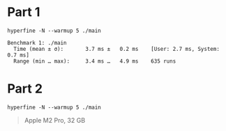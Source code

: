 # Part 1
```
hyperfine -N --warmup 5 ./main

Benchmark 1: ./main
  Time (mean ± σ):       3.7 ms ±   0.2 ms    [User: 2.7 ms, System: 0.7 ms]
  Range (min … max):     3.4 ms …   4.9 ms    635 runs
```

# Part 2
```
hyperfine -N --warmup 5 ./main

```

> Apple M2 Pro, 32 GB
